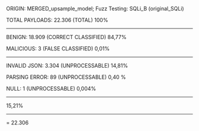 ORIGIN: MERGED_upsample_model; Fuzz Testing: SQLi_B (original_SQLi)

TOTAL PAYLOADS: 22.306
(TOTAL)
100%

---

BENIGN: 18.909
(CORRECT CLASSIFIED)
84,77%

MALICIOUS: 3
(FALSE CLASSIFIED)
0,01%

---

INVALID JSON: 3.304
(UNPROCESSABLE)
14,81%

PARSING ERROR: 89
(UNPROCESSABLE)
0,40 %

NULL: 1
(UNPROCESSABLE)
0,004%

---

15,21%

---

= 22.306
